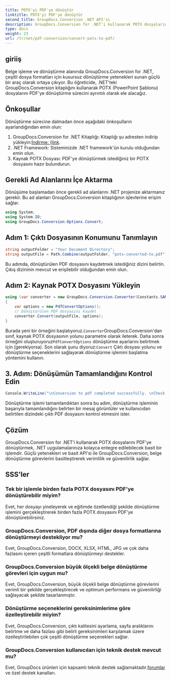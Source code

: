 ```yaml
---
title: POTX'yi PDF'ye dönüştür
linktitle: POTX'yi PDF'ye dönüştür
second_title: GroupDocs.Conversion .NET API'si
description: GroupDocs.Conversion for .NET'i kullanarak POTX dosyalarını PDF'ye nasıl dönüştüreceğinizi öğrenin. Sorunsuz belge dönüşümü için bu adım adım öğreticiyi izleyin.
type: docs
weight: 23
url: /tr/net/pdf-conversion/convert-potx-to-pdf/
---
```

## giriiş
Belge işleme ve dönüştürme alanında GroupDocs.Conversion for .NET, çeşitli dosya formatları için kusursuz dönüştürme yetenekleri sunan güçlü bir araç olarak ortaya çıkıyor. Bu öğreticide, .NET'teki GroupDocs.Conversion kitaplığını kullanarak POTX (PowerPoint Şablonu) dosyalarını PDF'ye dönüştürme sürecini ayrıntılı olarak ele alacağız.
## Önkoşullar
Dönüştürme sürecine dalmadan önce aşağıdaki önkoşulların ayarlandığından emin olun:
1.  GroupDocs.Conversion for .NET Kitaplığı: Kitaplığı şu adresten indirip yükleyin:[İndirme: {link](https://releases.groupdocs.com/conversion/net/).
2. .NET Framework: Sisteminizde .NET framework'ün kurulu olduğundan emin olun.
3. Kaynak POTX Dosyası: PDF'ye dönüştürmek istediğiniz bir POTX dosyasını hazır bulundurun.

## Gerekli Ad Alanlarını İçe Aktarma
Dönüşüme başlamadan önce gerekli ad alanlarını .NET projenize aktarmanız gerekir. Bu ad alanları GroupDocs.Conversion kitaplığının işlevlerine erişim sağlar.
```csharp
using System;
using System.IO;
using GroupDocs.Conversion.Options.Convert;
```
## Adım 1: Çıktı Dosyasının Konumunu Tanımlayın
```csharp
string outputFolder = "Your Document Directory";
string outputFile = Path.Combine(outputFolder, "potx-converted-to.pdf");
```
Bu adımda, dönüştürülen PDF dosyasını kaydetmek istediğiniz dizini belirtin. Çıkış dizininin mevcut ve erişilebilir olduğundan emin olun.
## Adım 2: Kaynak POTX Dosyasını Yükleyin
```csharp
using (var converter = new GroupDocs.Conversion.Converter(Constants.SAMPLE_POTX))
{
    var options = new PdfConvertOptions();
    // Dönüştürülen PDF dosyasını kaydet
    converter.Convert(outputFile, options);
}
```
 Burada yeni bir örneğini başlatıyoruz.`Converter`GroupDocs.Conversion'dan sınıf, kaynak POTX dosyasının yolunu parametre olarak ileterek. Daha sonra örneğini oluşturuyoruz`PdfConvertOptions` dönüştürme ayarlarını belirtmek için (gerekiyorsa). Son olarak şunu diyoruz:`Convert` Çıktı dosyası yolunu ve dönüştürme seçeneklerini sağlayarak dönüştürme işlemini başlatma yöntemini kullanın.
## 3. Adım: Dönüşümün Tamamlandığını Kontrol Edin
```csharp
Console.WriteLine("\nConversion to pdf completed successfully. \nCheck output in {0}", outputFolder);
```
Dönüştürme işlemi tamamlandıktan sonra bu adım, dönüştürme işleminin başarıyla tamamlandığını belirten bir mesaj görüntüler ve kullanıcıdan belirtilen dizindeki çıktı PDF dosyasını kontrol etmesini ister.

## Çözüm
GroupDocs.Conversion for .NET'i kullanarak POTX dosyalarını PDF'ye dönüştürmek, .NET uygulamalarınıza kolayca entegre edilebilecek basit bir işlemdir. Güçlü yetenekleri ve basit API'si ile GroupDocs.Conversion, belge dönüştürme görevlerini basitleştirerek verimlilik ve güvenilirlik sağlar.
## SSS'ler
### Tek bir işlemle birden fazla POTX dosyasını PDF'ye dönüştürebilir miyim?
Evet, her dosyayı yineleyerek ve eğitimde özetlendiği şekilde dönüştürme işlemini gerçekleştirerek birden fazla POTX dosyasını PDF'ye dönüştürebilirsiniz.
### GroupDocs.Conversion, PDF dışında diğer dosya formatlarına dönüştürmeyi destekliyor mu?
Evet, GroupDocs.Conversion, DOCX, XLSX, HTML, JPG ve çok daha fazlasını içeren çeşitli formatlara dönüştürmeyi destekler.
### GroupDocs.Conversion büyük ölçekli belge dönüştürme görevleri için uygun mu?
Evet, GroupDocs.Conversion, büyük ölçekli belge dönüştürme görevlerini verimli bir şekilde gerçekleştirecek ve optimum performans ve güvenilirliği sağlayacak şekilde tasarlanmıştır.
### Dönüştürme seçeneklerini gereksinimlerime göre özelleştirebilir miyim?
Evet, GroupDocs.Conversion, çıktı kalitesini ayarlama, sayfa aralıklarını belirtme ve daha fazlası gibi belirli gereksinimleri karşılamak üzere özelleştirilebilen çok çeşitli dönüştürme seçenekleri sağlar.
### GroupDocs.Conversion kullanıcıları için teknik destek mevcut mu?
 Evet, GroupDocs ürünleri için kapsamlı teknik destek sağlamaktadır.[forumlar](https://purchase.groupdocs.com/temporary-license/) ve özel destek kanalları.